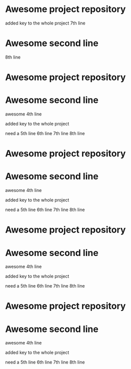 # Awesome project repository
added key to the whole project
7th line
# Awesome second line
8th line
# Awesome project repository
# Awesome second line

awesome 4th line

added key to the whole project

need a 5th line
6th line
7th line
8th line

# Awesome project repository
# Awesome second line

awesome 4th line

added key to the whole project

need a 5th line
6th line
7th line
8th line

# Awesome project repository
# Awesome second line

awesome 4th line

added key to the whole project

need a 5th line
6th line
7th line
8th line

# Awesome project repository
# Awesome second line

awesome 4th line

added key to the whole project

need a 5th line
6th line
7th line
8th line
